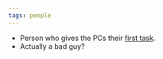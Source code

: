 ```yaml
---
tags: people
---
```

* Person who gives the PCs their [first task](First_task).
* Actually a bad guy?
